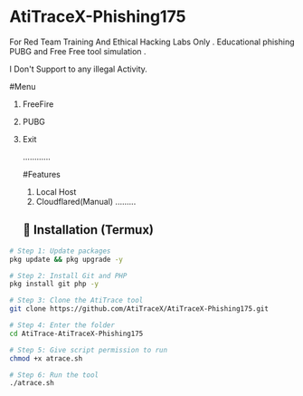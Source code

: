 # AtiTraceX-Phishing175
For Red Team Training And Ethical Hacking Labs Only . Educational phishing PUBG and Free Free tool simulation .

I Don't Support to any illegal Activity.

#Menu 
1) FreeFire
2) PUBG
3) Exit

   ............

   #Features
   1) Local Host
   2) Cloudflared(Manual)
      .........
   ## 🧰 Installation (Termux)

```bash
# Step 1: Update packages
pkg update && pkg upgrade -y

# Step 2: Install Git and PHP
pkg install git php -y

# Step 3: Clone the AtiTrace tool
git clone https://github.com/AtiTraceX/AtiTraceX-Phishing175.git

# Step 4: Enter the folder
cd AtiTrace-AtiTraceX-Phishing175

# Step 5: Give script permission to run
chmod +x atrace.sh

# Step 6: Run the tool
./atrace.sh


